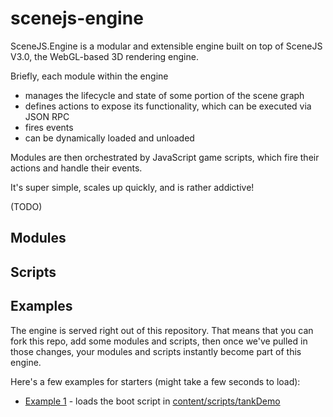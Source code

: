 scenejs-engine
=======================

SceneJS.Engine is a modular and extensible engine built on top of SceneJS V3.0, the WebGL-based 3D rendering engine.

Briefly, each module within the engine

 * manages the lifecycle and state of some portion of the scene graph
 * defines actions to expose its functionality, which can be executed via JSON RPC
 * fires events
 * can be dynamically loaded and unloaded

Modules are then orchestrated by JavaScript game scripts, which fire their actions and handle their events.

It's super simple, scales up quickly, and is rather addictive!


(TODO)

Modules
-------------------------


Scripts
-------------------------


Examples
-------------------------

The engine is served right out of this repository. That means that you can fork this repo, add some modules
and scripts, then once we've pulled in those changes, your modules and scripts instantly become part of this engine.

Here's a few examples for starters (might take a few seconds to load):

 * [Example 1](http://htmlpreview.github.com/?https://raw.github.com/xeolabs/scenejs-engine/master/index.html#script=tankDemo) - loads the boot script in [content/scripts/tankDemo](https://github.com/xeolabs/scenejs-engine/blob/master/content/scripts/tankDemo.js)  